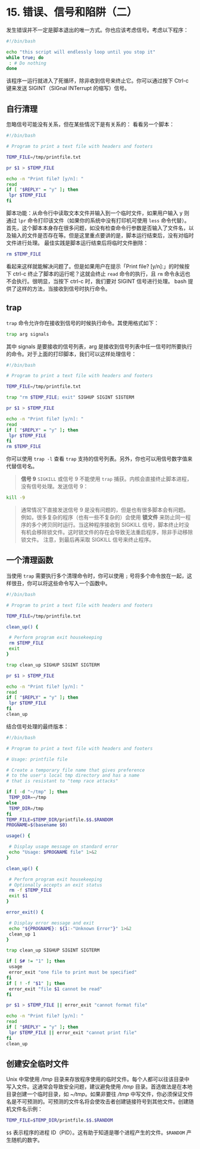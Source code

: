 # 15. 错误、信号和陷阱（二）

发生错误并不一定是脚本退出的唯一方式。你也应该考虑信号。考虑以下程序：

```sh
#!/bin/bash

echo "this script will endlessly loop until you stop it"
while true; do
 : # Do nothing
done
```

该程序一运行就进入了死循环，除非收到信号来终止它。你可以通过按下 Ctrl-c 键来发送 SIGINT（SIGnal INTerrupt 的缩写）信号。


## 自行清理
忽略信号可能没有关系，但在某些情况下是有关系的：
看看另一个脚本：

```sh
#!/bin/bash

# Program to print a text file with headers and footers

TEMP_FILE=/tmp/printfile.txt

pr $1 > $TEMP_FILE

echo -n "Print file? [y/n]: "
read
if [ "$REPLY" = "y" ]; then
 lpr $TEMP_FILE
fi
```

脚本功能：从命令行中读取文本文件并输入到一个临时文件，如果用户输入 y 则通过 `lpr` 命令打印该文件（如果你的系统中没有打印机可使用 `less` 命令代替）。
首先，这个脚本本身存在很多问题，如没有检查命令行参数是否输入了文件名，以及输入的文件是否存在等。但是这里重点要讲的是，脚本运行结束后，没有对临时文件进行处理。
最佳实践是脚本运行结束后将临时文件删除：

```sh
rm $TEMP_FILE
```

看起来这样就能解决问题了。但是如果用户在提示「Print file? [y/n]:」的时候按下 ctrl-c 终止了脚本的运行呢？这就会终止 `read` 命令的执行，且 `rm` 命令永远也不会执行。很明显，当按下 ctrl-c 时，我们要对 SIGINT 信号进行处理。
bash 提供了这样的方法，当接收到信号时执行命令。


## trap
`trap` 命令允许你在接收到信号的时候执行命令。其使用格式如下：

```sh
trap arg signals
```

其中 signals 是要接收的信号列表，arg 是接收到信号列表中任一信号时所要执行的命令。对于上面的打印脚本，我们可以这样处理信号：

```sh
#!/bin/bash

# Program to print a text file with headers and footers

TEMP_FILE=/tmp/printfile.txt

trap "rm $TEMP_FILE; exit" SIGHUP SIGINT SIGTERM

pr $1 > $TEMP_FILE

echo -n "Print file? [y/n]: "
read
if [ "$REPLY" = "y" ]; then
 lpr $TEMP_FILE
fi
rm $TEMP_FILE
```

你可以使用 `trap -l` 查看 `trap` 支持的信号列表。另外，你也可以用信号数字值来代替信号名。

> **信号 9**
> `SIGKILL` 或信号 9 不能使用 `trap` 捕获。内核会直接终止脚本进程，没有信号处理。发送信号 9：

```sh
kill -9
```

> 通常情况下直接发送信号 9 是没有问题的，但是也有很多脚本会有问题。例如，很多复杂的程序（也有一些不复杂的）会使用 **锁文件** 来防止同一程序的多个拷贝同时运行。当这种程序接收到 SIGKILL 信号，脚本终止时没有机会移除锁文件。这时锁文件的存在会导致无法重启程序，除非手动移除锁文件。
> 注意，到最后再采取 SIGKILL 信号来终止程序。


## 一个清理函数
当使用 `trap` 需要执行多个清理命令时，你可以使用 `;` 号将多个命令放在一起，这样很丑，你可以将这些命令写入一个函数中。

```sh
#!/bin/bash

# Program to print a text file with headers and footers

TEMP_FILE=/tmp/printfile.txt

clean_up() {

 # Perform program exit housekeeping
 rm $TEMP_FILE
 exit
}

trap clean_up SIGHUP SIGINT SIGTERM

pr $1 > $TEMP_FILE

echo -n "Print file? [y/n]: "
read
if [ "$REPLY" = "y" ]; then
 lpr $TEMP_FILE
fi
clean_up
```

结合信号处理的最终版本：

```sh
#!/bin/bash

# Program to print a text file with headers and footers

# Usage: printfile file

# Create a temporary file name that gives preference
# to the user's local tmp directory and has a name
# that is resistant to "temp race attacks"

if [ -d "~/tmp" ]; then
 TEMP_DIR=~/tmp
else
 TEMP_DIR=/tmp
fi
TEMP_FILE=$TEMP_DIR/printfile.$$.$RANDOM
PROGNAME=$(basename $0)

usage() {

 # Display usage message on standard error
 echo "Usage: $PROGNAME file" 1>&2
}

clean_up() {

 # Perform program exit housekeeping
 # Optionally accepts an exit status
 rm -f $TEMP_FILE
 exit $1
}

error_exit() {

 # Display error message and exit
 echo "${PROGNAME}: ${1:-"Unknown Error"}" 1>&2
 clean_up 1
}

trap clean_up SIGHUP SIGINT SIGTERM

if [ $# != "1" ]; then
 usage
 error_exit "one file to print must be specified"
fi
if [ ! -f "$1" ]; then
 error_exit "file $1 cannot be read"
fi

pr $1 > $TEMP_FILE || error_exit "cannot format file"

echo -n "Print file? [y/n]: "
read
if [ "$REPLY" = "y" ]; then
 lpr $TEMP_FILE || error_exit "cannot print file"
fi
clean_up
```


## 创建安全临时文件
Unix 中常使用 */tmp* 目录来存放程序使用的临时文件。每个人都可以往该目录中写入文件。这通常会导致安全问题，建议避免使用 */tmp* 目录。首选做法是在本地目录创建一个临时目录，如 *~/tmp*。如果非要往 */tmp* 中写文件，你必须保证文件名是不可预测的。可预测的文件名将会使攻击者创建链接符号到其他文件。创建随机文件名示例：

```sh
TEMP_FILE=$TEMP_DIR/printfile.$$.$RANDOM
```

`$$` 表示程序的进程 ID（PID）。这有助于知道是哪个进程产生的文件。`$RANDOM` 产生随机的数字。

